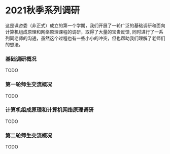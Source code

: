 # 2021秋季系列调研

这是课咨委（非正式）成立的第一个学期，我们开展了一轮广泛的基础调研和面向计算机组成原理和网络原理课程的调研，取得了大量的宝贵反馈, 同时进行了一系列同老师的沟通，虽然这个过程也有一些小小的冲突，但也帮助我们理解了老师们的想法。

### 基础调研概况

TODO

### 第一轮师生交流概况

TODO

### 计算机组成原理和计算机网络原理调研

TODO

### 第二轮师生交流概况

TODO